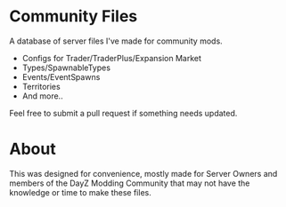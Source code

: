 # Community Files
A database of server files I've made for community mods.

- Configs for Trader/TraderPlus/Expansion Market
- Types/SpawnableTypes
- Events/EventSpawns
- Territories
- And more..

Feel free to submit a pull request if something needs updated.

# About
This was designed for convenience, mostly made for Server Owners and members of the DayZ Modding Community that may not have the knowledge or time to make these files.
